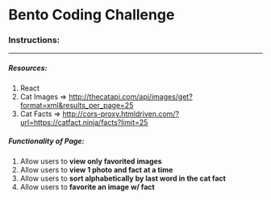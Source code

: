 # Bento Coding Challenge

### Instructions:
---

##### Resources: 
1. React
2. Cat Images => http://thecatapi.com/api/images/get?format=xml&results_per_page=25
3. Cat Facts  => http://cors-proxy.htmldriven.com/?url=https://catfact.ninja/facts?limit=25

##### Functionality of Page:
1. Allow users to **view only favorited images**
2. Allow users to **view 1 photo and fact at a time**
3. Allow users to **sort alphabetically by last word in the cat fact**
4. Allow users to **favorite an image w/ fact**


